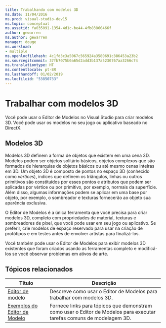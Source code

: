 ```yaml
---
title: Trabalhando com modelos 3D
ms.date: 11/04/2016
ms.prod: visual-studio-dev15
ms.topic: conceptual
ms.assetid: fa035091-1354-4d1c-be44-4fb83860466f
author: gewarren
ms.author: gewarren
manager: douge
ms.workload:
- multiple
ms.openlocfilehash: 4c1fd3c3a5067c565924a3580691c386453a23b2
ms.sourcegitcommit: 37fb7075b0a65d2add3b137a5230767aa3266c74
ms.translationtype: HT
ms.contentlocale: pt-BR
ms.lasthandoff: 01/02/2019
ms.locfileid: "53850733"
---
```

# <a name="work-with-3d-models"></a>Trabalhar com modelos 3D

Você pode usar o Editor de Modelos no Visual Studio para criar modelos 3D. Você pode usar os modelos no seu jogo ou aplicativo baseado no DirectX.

## <a name="3d-models"></a>Modelos 3D

Modelos 3D definem a forma de objetos que existem em uma cena 3D. Modelos podem ser objetos solitário básicos, objetos complexos que são formados de hierarquias de objetos básicos ou até mesmo cenas inteiras em 3D. Um objeto 3D é composto de pontos no espaço 3D (conhecido como *vértices*), índices que definem os triângulos, linhas ou outros primitivos são constituídos por esses pontos e atributos que podem ser aplicadas por vértice ou por primitivo, por exemplo, normais da superfície. Além disso, algumas informações podem se aplicar em uma base por objeto, por exemplo, o sombreador e texturas fornecerão ao objeto sua aparência exclusiva.

O Editor de Modelos é a única ferramenta que você precisa para criar modelos 3D, completo com propriedades de material, texturas e sombreadores de pixel, que você pode usar em seu jogo ou aplicativo. Se preferir, crie modelos de espaço reservado para usar na criação de protótipos e em testes antes de envolver artistas para finalizá-los.

Você também pode usar o Editor de Modelos para exibir modelos 3D existentes que foram criados usando as ferramentas completo e modificá-los se você observar problemas em ativos de arte.

## <a name="related-topics"></a>Tópicos relacionados

|Título|Descrição|
|-----------|-----------------|
|[Editor de modelo](../designers/model-editor.md)|Descreve como usar o Editor de Modelos para trabalhar com modelos 3D.|
|[Exemplos do Editor de Modelo](../designers/model-editor-examples.md)|Fornece links para tópicos que demonstram como usar o Editor de Modelos para executar tarefas comuns de modelagem 3D.|